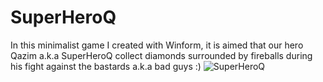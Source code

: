 # SuperHeroQ
In this minimalist game I created with Winform, it is aimed that our hero Qazim a.k.a SuperHeroQ collect diamonds surrounded by fireballs during his fight against the bastards a.k.a bad guys :)
![SuperHeroQ](https://user-images.githubusercontent.com/102914036/161437495-ed1f46c7-b6a1-4820-b689-e0b2363d5ed0.JPG)
